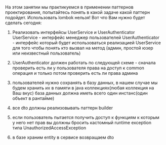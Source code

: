 На этом занятии мы практикуемся в применении паттернов проектирования, попытайтесь понять в какой задаче какой паттерн подойдет.
Использовать lombok нельзя!
Вот что Вам нужно будет сделать сегодня:
1) Реализовать интерфейсы UserService и UserAuthenticator
UserService - интерфейс менеджер пользователей
UserAuthenticator - интерфейс который будет использоваться реализацией UserService для того чтобы понять кто вызвал на метод 
(админ, простой юзер или неизвестный пользователь)

2) UserAuthenticator должен работать по следующей схеме - сначала проверить есть ли у пользователя права на доступ к common операция и только потом проверить есть ли права админа

3) пользователей нужно сохранять в базу данных, в нашем случае мы будем хранить их в памяти в java коллекциях(любая коллекция на Ваш вкус)
база данных должна иметь всего один инстанс(один объект в рантайме)

4) все dto должны реализовывать паттерн builder

5) если пользователь пытается получить доступ к функциям к которым у него нет прав вы должны бросить кастомный runtime exception типа UnauthorizedAccessException

6) в базе храним entity в сервисе возвращаем dto 